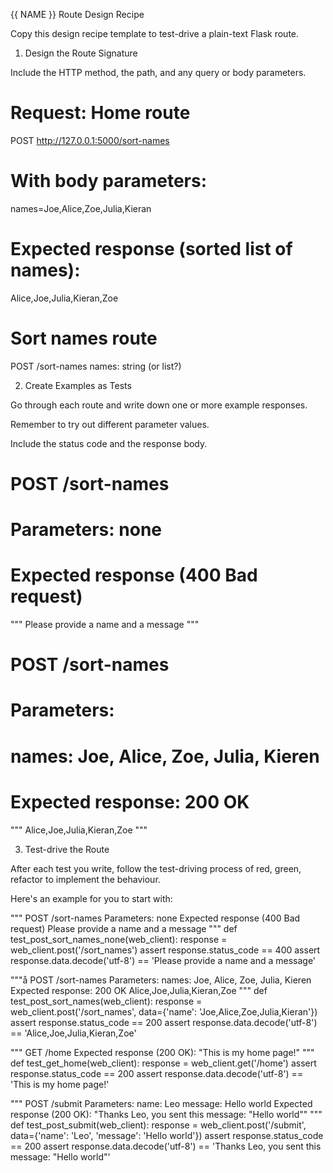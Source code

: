 {{ NAME }} Route Design Recipe

Copy this design recipe template to test-drive a plain-text Flask route.

1. Design the Route Signature

Include the HTTP method, the path, and any query or body parameters.


# Request: Home route
POST http://127.0.0.1:5000/sort-names

# With body parameters:
names=Joe,Alice,Zoe,Julia,Kieran

# Expected response (sorted list of names):
Alice,Joe,Julia,Kieran,Zoe

# Sort names route
POST /sort-names
    names: string (or list?)

2. Create Examples as Tests

Go through each route and write down one or more example responses.

Remember to try out different parameter values.

Include the status code and the response body.

# POST /sort-names
# Parameters: none
# Expected response (400 Bad request)
"""
Please provide a name and a message
"""

# POST /sort-names
# Parameters:
#   names: Joe, Alice, Zoe, Julia, Kieren
# Expected response: 200 OK
"""
Alice,Joe,Julia,Kieran,Zoe
"""


3. Test-drive the Route

After each test you write, follow the test-driving process of red, green, refactor to implement the behaviour.

Here's an example for you to start with:


"""
POST /sort-names
Parameters: none
Expected response (400 Bad request)
Please provide a name and a message
"""
def test_post_sort_names_none(web_client):
    response = web_client.post('/sort_names')
    assert response.status_code == 400
    assert response.data.decode('utf-8') == 'Please provide a name and a message'

"""å
POST /sort-names
Parameters:
  names: Joe, Alice, Zoe, Julia, Kieren
Expected response: 200 OK
Alice,Joe,Julia,Kieran,Zoe
"""
def test_post_sort_names(web_client):
    response = web_client.post('/sort_names', data={'name': 'Joe,Alice,Zoe,Julia,Kieran'})
    assert response.status_code == 200
    assert response.data.decode('utf-8') == 'Alice,Joe,Julia,Kieran,Zoe'

"""
GET /home
  Expected response (200 OK):
  "This is my home page!"
"""
def test_get_home(web_client):
    response = web_client.get('/home')
    assert response.status_code == 200
    assert response.data.decode('utf-8') == 'This is my home page!'

"""
POST /submit
  Parameters:
    name: Leo
    message: Hello world
  Expected response (200 OK):
  "Thanks Leo, you sent this message: "Hello world""
"""
def test_post_submit(web_client):
    response = web_client.post('/submit', data={'name': 'Leo', 'message': 'Hello world'})
    assert response.status_code == 200
    assert response.data.decode('utf-8') == 'Thanks Leo, you sent this message: "Hello world"'
